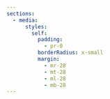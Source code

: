 ```yaml
---
sections:
  - media:
      styles:
        self:
          padding:
            - pr-0
          borderRadius: x-small
          margin:
            - mr-28
            - mt-28
            - ml-28
            - mb-28
---
```

